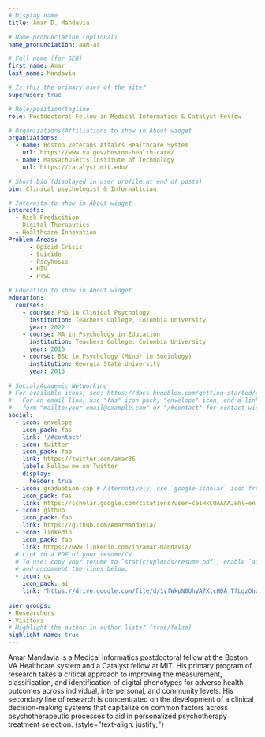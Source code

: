```yaml
---
# Display name
title: Amar D. Mandavia

# Name pronunciation (optional)
name_pronunciation: aam-ar

# Full name (for SEO)
first_name: Amar
last_name: Mandavia

# Is this the primary user of the site?
superuser: true

# Role/position/tagline
role: Postdoctoral Fellow in Medical Informatics & Catalyst Fellow

# Organizations/Affiliations to show in About widget
organizations:
  - name: Boston Veterans Affairs Healthcare System 
    url: https://www.va.gov/boston-health-care/
  - name: Massachusetts Institute of Technology 
    url: https://catalyst.mit.edu/

# Short bio (displayed in user profile at end of posts)
bio: Clinical psychologist & Informatician

# Interests to show in About widget
interests:
  - Risk Predicition
  - Digital Theraputics
  - Healthcare Innovation
Problem Areas: 
      - Opioid Crisis
      - Suicide
      - Pscyhosis
      - HIV
      - PTSD

# Education to show in About widget
education:
  courses:
    - course: PhD in Clinical Psychology
      institution: Teachers College, Columbia University
      year: 2022
    - course: MA in Psychology in Education 
      institution: Teachers College, Columbia University
      year: 2016
    - course: BSc in Psychology (Minor in Sociology)
      institution: Georgia State University
      year: 2013
      
# Social/Academic Networking
# For available icons, see: https://docs.hugoblox.com/getting-started/page-builder/#icons
#   For an email link, use "fas" icon pack, "envelope" icon, and a link in the
#   form "mailto:your-email@example.com" or "/#contact" for contact widget.
social:
  - icon: envelope
    icon_pack: fas
    link: '/#contact'
  - icon: twitter
    icon_pack: fab
    link: https://twitter.com/amar36
    label: Follow me on Twitter
    display:
      header: true
  - icon: graduation-cap # Alternatively, use `google-scholar` icon from `ai` icon pack
    icon_pack: fas
    link: https://scholar.google.com/citations?user=ce1HkCQAAAAJ&hl=en
  - icon: github
    icon_pack: fab
    link: https://github.com/AmarMandavia/
  - icon: linkedin
    icon_pack: fab
    link: https://www.linkedin.com/in/amar-mandavia/
  # Link to a PDF of your resume/CV.
  # To use: copy your resume to `static/uploads/resume.pdf`, enable `ai` icons in `params.yaml`,
  # and uncomment the lines below.
  - icon: cv
    icon_pack: ai
    link: "https://drive.google.com/file/d/1vfWkpN0UhVA7XlcHDA_TfLgzOhzA7hPI/view?usp=drive_link"
   
user_groups:
- Researchers
- Visitors
# Highlight the author in author lists? (true/false)
highlight_name: true
---
```


Amar Mandavia is a Medical Informatics postdoctoral fellow at the Boston VA Healthcare system and a Catalyst fellow at MIT. His primary program of research takes a critical approach to improving the measurement, classification, and identification of digital phenotypes for adverse health outcomes across individual, interpersonal, and community levels. His secondary line of research is concentrated on the development of a clinical decision-making systems that capitalize on common factors across psychotherapeutic processes to aid in personalized psychotherapy treatment selection. 
{style="text-align: justify;"}
